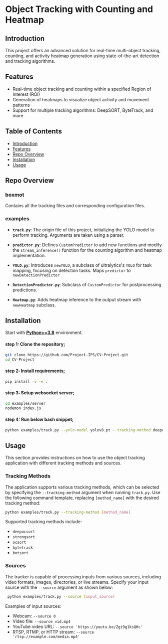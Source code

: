# Object Tracking with Counting and Heatmap

## Introduction

This project offers an advanced solution for real-time multi-object tracking, counting, and activity heatmap generation using state-of-the-art detection and tracking algorithms.

## Features

- Real-time object tracking and counting within a specified Region of Interest (ROI)
- Generation of heatmaps to visualize object activity and movement patterns
- Support for multiple tracking algorithms: DeepSORT, ByteTrack, and more

## Table of Contents

- [Introduction](#introduction)
- [Features](#features)
- [Repo Overview](#repo-overview)
- [Installation](#installation)
- [Usage](#usage)

## Repo Overview

### boxmot
Contains all the tracking files and corresponding configuration files.

### examples

- **`track.py`**: The origin file of this project, initializing the YOLO model to perform tracking. Arguments are taken using a parser.
  
- **`predictor.py`**: Defines `CustomPredictor` to add new functions and modify the `stream_inference()` function for the counting algorithm and heatmap implementation.
  
- **`YOLO.py`**: Introduces `newYOLO`, a subclass of ultralytics's `YOLO` for task mapping, focusing on detection tasks. Maps `predictor` to `newDetectionPredictor`
  
- **`DetectionPredictor.py`**: Subclass of `CustomPredictor` for postprocessing predictions.
  
- **`Heatmap.py`**: Adds heatmap inference to the output stream with `newHeatmap` subclass.

## Installation


Start with [**Python>=3.8**](https://www.python.org/) environment.

#### step 1: Clone the repository;
```bash 
git clone https://github.com/Project-IPS/CV-Project.git    
cd CV-Project
```

#### step 2: Install requirements;
```bash
pip install -v -e .
```

#### step 3: Setup websocket server;
```bash
cd examples/server
nodemon index.js
```

#### step 4: Run below bash snippet;

```bash
python examples/track.py --yolo-model yolov8.pt --tracking-method deepocsort --source 0 --show
```

## Usage

This section provides instructions on how to use the object tracking application with different tracking methods and sources.

### Tracking Methods

The application supports various tracking methods, which can be selected by specifying the `--tracking-method` argument when running `track.py`. Use the following command template, replacing `[method_name]` with the desired tracking method:

```bash
python examples/track.py --tracking-method [method_name]
```
Supported tracking methods include:

* `deepocsort`
* `strongsort`
* `ocsort`
* `bytetrack`
* `botsort`

### Sources
The tracker is capable of processing inputs from various sources, including video formats, images, directories, or live streams. Specify your input source with the `--source` argument as shown below:

```bash
 python examples/track.py --source [input_source]
```


Examples of input sources:

* Webcam: `--source 0`
* Video file: `--source vid.mp4`
* YouTube video URL: `--source 'https://youtu.be/Zgi9g1ksQHc'`
* RTSP, RTMP, or HTTP stream: `--source 'rtsp://example.com/media.mp4'`

